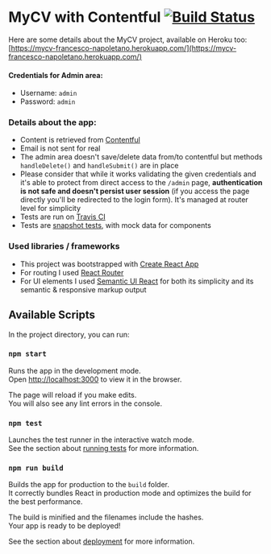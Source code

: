 # MyCV with Contentful [![Build Status](https://travis-ci.org/napolux/mycv.svg?branch=master)](https://travis-ci.org/napolux/mycv)

Here are some details about the MyCV project, available on Heroku too: [https://mycv-francesco-napoletano.herokuapp.com/](https://mycv-francesco-napoletano.herokuapp.com/)

#### Credentials for Admin area:

* Username: `admin`
* Password: `admin`

### Details about the app:

* Content is retrieved from [Contentful](https://contentful.com)
* Email is not sent for real
* The admin area doesn't save/delete data from/to contentful but methods `handleDelete()` and `handleSubmit()` are in place
* Please consider that while it works validating the given credentials and it's able to protect from direct access to the `/admin` page, **authentication is not safe and doesn't persist user session** (if you access the page directly you'll be redirected to the login form). It's managed at router level for simplicity
* Tests are run on [Travis CI](https://travis-ci.org/github/napolux/mycv)
* Tests are [snapshot tests](https://jestjs.io/docs/en/snapshot-testing), with mock data for components 

### Used libraries / frameworks

* This project was bootstrapped with [Create React App](https://github.com/facebook/create-react-app)
* For routing I used [React Router](https://github.com/ReactTraining/react-router)
* For UI elements I used [Semantic UI React](https://react.semantic-ui.com) for both its simplicity and its semantic & responsive markup output

## Available Scripts

In the project directory, you can run:

### `npm start`

Runs the app in the development mode.<br />
Open [http://localhost:3000](http://localhost:3000) to view it in the browser.

The page will reload if you make edits.<br />
You will also see any lint errors in the console.

### `npm test`

Launches the test runner in the interactive watch mode.<br />
See the section about [running tests](https://facebook.github.io/create-react-app/docs/running-tests) for more information.

### `npm run build`

Builds the app for production to the `build` folder.<br />
It correctly bundles React in production mode and optimizes the build for the best performance.

The build is minified and the filenames include the hashes.<br />
Your app is ready to be deployed!

See the section about [deployment](https://facebook.github.io/create-react-app/docs/deployment) for more information.
